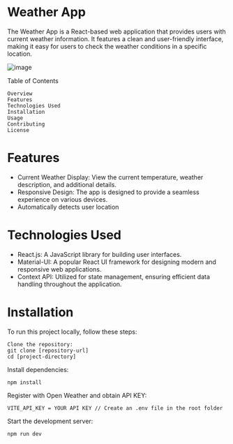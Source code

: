# Weather App

The Weather App is a React-based web application that provides users with current weather information. It features a clean and user-friendly interface, making it easy for users to check the weather conditions in a specific location.

![image](https://github.com/akmalpopalzi98/weather-app/assets/105284469/8c0138ef-1a4d-4247-96a5-b297dce1ddc2)




Table of Contents

    Overview
    Features
    Technologies Used
    Installation
    Usage
    Contributing
    License

# Features

- Current Weather Display: View the current temperature, weather description, and additional details.
- Responsive Design: The app is designed to provide a seamless experience on various devices.
- Automatically detects user location

# Technologies Used

- React.js: A JavaScript library for building user interfaces.
- Material-UI: A popular React UI framework for designing modern and responsive web applications.
- Context API: Utilized for state management, ensuring efficient data handling throughout the application.


# Installation

To run this project locally, follow these steps:

    Clone the repository:
    git clone [repository-url]
    cd [project-directory]

Install dependencies:

    npm install

Register with Open Weather and obtain API KEY:

    VITE_API_KEY = YOUR API KEY // Create an .env file in the root folder

    
Start the development server:

    npm run dev
